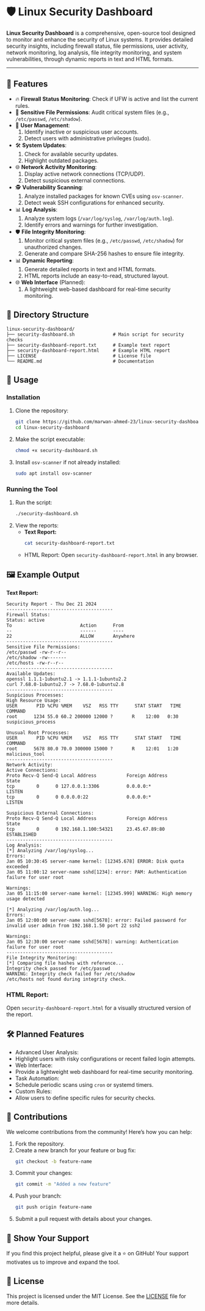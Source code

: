 # 🛡️ Linux Security Dashboard

**Linux Security Dashboard** is a comprehensive, open-source tool designed to monitor and enhance the security of Linux systems. It provides detailed security insights, including firewall status, file permissions, user activity, network monitoring, log analysis, file integrity monitoring, and system vulnerabilities, through dynamic reports in text and HTML formats.

---

## 🚀 Features

- 🔥 **Firewall Status Monitoring**: Check if UFW is active and list the current rules.
- 🔐 **Sensitive File Permissions**: Audit critical system files (e.g., `/etc/passwd`, `/etc/shadow`).
- 👤 **User Management**:
  1. Identify inactive or suspicious user accounts.
  2. Detect users with administrative privileges (sudo).
- 🛠️ **System Updates**:
  1. Check for available security updates.
  2. Highlight outdated packages.
- 🌐 **Network Activity Monitoring**:
  1. Display active network connections (TCP/UDP).
  2. Detect suspicious external connections.
- 🕵️ **Vulnerability Scanning**:
  1. Analyze installed packages for known CVEs using `osv-scanner`.
  2. Detect weak SSH configurations for enhanced security.
- 📊 **Log Analysis**:
  1. Analyze system logs (`/var/log/syslog`, `/var/log/auth.log`).
  2. Identify errors and warnings for further investigation.
- 🛡️ **File Integrity Monitoring**:
  1. Monitor critical system files (e.g., `/etc/passwd`, `/etc/shadow`) for unauthorized changes.
  2. Generate and compare SHA-256 hashes to ensure file integrity.
- 📊 **Dynamic Reporting**:
  1. Generate detailed reports in text and HTML formats.
  2. HTML reports include an easy-to-read, structured layout.
- 🌐 **Web Interface** (Planned):
  1. A lightweight web-based dashboard for real-time security monitoring.

## 📂 Directory Structure

```plaintext
linux-security-dashboard/
├── security-dashboard.sh              # Main script for security checks
├── security-dashboard-report.txt      # Example text report
├── security-dashboard-report.html     # Example HTML report
├── LICENSE                            # License file
└── README.md                          # Documentation
```

## 📖 Usage

### Installation

1. Clone the repository:
   ```bash
   git clone https://github.com/marwan-ahmed-23/linux-security-dashboard.git
   cd linux-security-dashboard
   ```
2. Make the script executable:
   ```bash
   chmod +x security-dashboard.sh
   ```
3. Install `osv-scanner` if not already installed:
   ```bash
   sudo apt install osv-scanner
   ```

### Running the Tool

1. Run the script:
   ```bash
   ./security-dashboard.sh
   ```
2. View the reports:
   - **Text Report:**
     ```bash
     cat security-dashboard-report.txt
     ```
   - HTML Report: Open `security-dashboard-report.html` in any browser.

## 🖼️ Example Output

**Text Report:**

```plaintext
Security Report - Thu Dec 21 2024
---------------------------------------
Firewall Status:
Status: active
To                         Action      From
--                         ------      ----
22                         ALLOW       Anywhere
---------------------------------------
Sensitive File Permissions:
/etc/passwd -rw-r--r--
/etc/shadow -rw-------
/etc/hosts -rw-r--r--
---------------------------------------
Available Updates:
openssl 1.1.1-1ubuntu2.1 -> 1.1.1-1ubuntu2.2
curl 7.68.0-1ubuntu2.7 -> 7.68.0-1ubuntu2.8
---------------------------------------
Suspicious Processes:
High Resource Usage:
USER       PID %CPU %MEM    VSZ   RSS TTY      STAT START   TIME COMMAND
root      1234 55.0 60.2 200000 12000 ?       R    12:00   0:30 suspicious_process

Unusual Root Processes:
USER       PID %CPU %MEM    VSZ   RSS TTY      STAT START   TIME COMMAND
root      5678 80.0 70.0 300000 15000 ?       R    12:01   1:20 malicious_tool
---------------------------------------
Network Activity:
Active Connections:
Proto Recv-Q Send-Q Local Address           Foreign Address         State
tcp        0      0 127.0.0.1:3306          0.0.0.0:*               LISTEN
tcp        0      0 0.0.0.0:22              0.0.0.0:*               LISTEN

Suspicious External Connections:
Proto Recv-Q Send-Q Local Address           Foreign Address         State
tcp        0      0 192.168.1.100:54321     23.45.67.89:80          ESTABLISHED
---------------------------------------
Log Analysis:
[*] Analyzing /var/log/syslog...
Errors:
Jan 05 10:30:45 server-name kernel: [12345.678] ERROR: Disk quota exceeded
Jan 05 11:00:12 server-name sshd[1234]: error: PAM: Authentication failure for user root

Warnings:
Jan 05 11:15:00 server-name kernel: [12345.999] WARNING: High memory usage detected

[*] Analyzing /var/log/auth.log...
Errors:
Jan 05 12:00:00 server-name sshd[5678]: error: Failed password for invalid user admin from 192.168.1.50 port 22 ssh2

Warnings:
Jan 05 12:30:00 server-name sshd[5678]: warning: Authentication failure for user root
---------------------------------------
File Integrity Monitoring:
[*] Comparing file hashes with reference...
Integrity check passed for /etc/passwd
WARNING: Integrity check failed for /etc/shadow
/etc/hosts not found during integrity check.
```

### HTML Report:

Open `security-dashboard-report.html` for a visually structured version of the report.

## 🛠️ Planned Features

- Advanced User Analysis:
- Highlight users with risky configurations or recent failed login attempts.
- Web Interface:
- Provide a lightweight web dashboard for real-time security monitoring.
- Task Automation:
- Schedule periodic scans using `cron` or systemd timers.
- Custom Rules:
- Allow users to define specific rules for security checks.

## 🤝 Contributions

We welcome contributions from the community! Here’s how you can help:

1. Fork the repository.
2. Create a new branch for your feature or bug fix:
   ```bash
   git checkout -b feature-name
   ```
3. Commit your changes:
   ```bash
   git commit -m "Added a new feature"
   ```
4. Push your branch:
   ```bash
   git push origin feature-name
   ```
5. Submit a pull request with details about your changes.

## 🌟 Show Your Support

If you find this project helpful, please give it a ⭐ on GitHub! Your support motivates us to improve and expand the tool.

## 🔖 License

This project is licensed under the MIT License. See the [LICENSE](LICENSE) file for more details.
